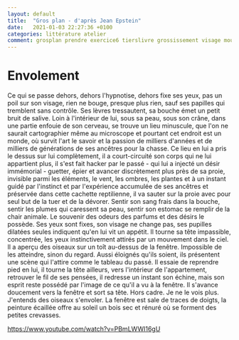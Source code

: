 ```yaml
---
layout: default
title:  "Gros plan - d'après Jean Epstein"
date:   2021-01-03 22:27:36 +0100
categories: littérature atelier
comment: grosplan prendre exercice6 tierslivre grossissement visage mouvement
---
```

# Envolement

Ce qui se passe dehors, dehors l'hypnotise, dehors fixe ses yeux, pas un poil sur son visage, rien ne bouge, presque plus rien, sauf ses papilles qui tremblent sans contrôle. Ses lèvres tressautent, sa bouche émet un petit bruit de salive. Loin à l'intérieur de lui, sous sa peau, sous son crâne, dans une partie enfouie de son cerveau, se trouve un lieu minuscule, que l'on ne saurait cartographier même au microscope et pourtant cet endroit est un monde, où survit l'art le savoir et la passion de milliers d'années et de milliers de générations de ses ancêtres pour la chasse. Ce lieu en lui a pris le dessus sur lui complètement, il a court-circuité son corps qui ne lui appartient plus, il s'est fait hacker par le passé - qui lui a injecté un désir immémorial - guetter, épier et avancer discrètement plus près de sa proie, invisible parmi les éléments, le vent, les ombres, les plantes et à un instant guidé par l'instinct et par l'expérience accumulée de ses ancêtres et préservée dans cette cachette reptilienne, il va sauter sur la proie avec pour seul but de la tuer et de la dévorer. Sentir son sang frais dans la bouche, sentir les plumes qui caressent sa peau, sentir son estomac se remplir de la chair animale. Le souvenir des odeurs des parfums et des désirs le possède. Ses yeux sont fixes, son visage ne change pas, ses pupilles dilatées seules indiquent qu'en lui vit un appétit. Il tourne sa tête impassible, concentrée, les yeux instinctivement attirés par un mouvement dans le ciel. Il a aperçu des oiseaux sur un toît au-dessus de la fenêtre. Impossible de les atteindre, sinon du regard. Aussi éloignés qu'ils soient, ils présentent une scène qui l'attire comme le tableau du passé. Il essaie de reprendre pied en lui, il tourne la tête ailleurs, vers l'intérieur de l'appartement, retrouver le fil de ses pensées, il redresse un instant son échine, mais son esprit reste possédé par l'image de ce qu'il a vu à la fenêtre. Il s'avance doucement vers la fenêtre et sort sa tête. Hors cadre. Je ne le vois plus. J'entends des oiseaux s'envoler. La fenêtre est sale de traces de doigts, la peinture écaillée offre au soleil un bois sec et rénuré où se forment des petites crevasses.


<https://www.youtube.com/watch?v=PBmLWWI16gU>